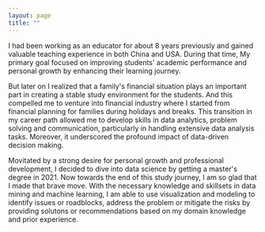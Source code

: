 ```yaml
---
layout: page
title: ""
---
```


I had been working as an educator for about 8 years previously and gained valuable teaching experience in both China and USA. During that time, My primary goal focused on improving students' academic performance and personal growth by enhancing their learning journey. 

But later on I realized that a family's financial situation plays an important part in creating a stable study environment for the students. And this compelled me to venture into financial industry where I started from financial planning for families during holidays and breaks. This transition in my career path allowed me to develop skills in data analytics, problem solving and communication, particularly in handling extensive data analysis tasks. Moreover, it underscored the profound impact of data-driven decision making. 

Movitated by a strong desire for personal growth and professional development, I decided to dive into data science by getting a master's degree in 2021. Now towards the end of this study journey, I am so glad that I made that brave move. With the necessary knowledge and skillsets in data mining and machine learning, I am able to use visualization and modeling to identify issues or roadblocks, address the problem or mitigate the risks by providing solutons or recommendations based on my domain knowledge and prior experience.
